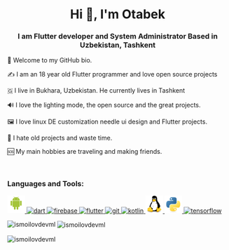 <h1 align="center">Hi 👋, I'm Otabek</h1>
<h3 align="center">I am Flutter developer and System Administrator Based in Uzbekistan, Tashkent</h3>
<p>👋 Welcome to my GitHub bio.<p>
  ✍️ I am an 18 year old Flutter programmer and love open source projects <p>
    🇬
       I live in Bukhara, Uzbekistan. He currently lives in Tashkent<p>
        <p>
          🔊 I love the lighting mode, the open source and the great projects.<p>🖼️ I love linux DE customization needle ui design and Flutter projects.<p>🤫 I hate old projects and waste time.<p>🆘 My main hobbies are traveling and making friends.</p></p></p></p></p></p></p></p></p>
<!-- <h4 align="center">Nationality: Uzbekistan    Date of birth: 2004-06-09    Email: ismoilovdev@gmail.com<h4>     -->

<!-- ![Love](https://spotify-recently-played-readme.vercel.app/api?user=31izxfxf6vixoccfya2wk2jmyrku&count=2) -->


<!-- <h2 align="center">
  My Contribution Graph <img src="https://media.giphy.com/media/xUA7aZeLE2e0P7Znz2/giphy.gif" width="50">
</h2>
<p align="center">
  <img src="https://github.com/ritik307/ritik307/raw/output/github-contribution-grid-snake.svg" alt="snake"></center>
</p> -->

<!-- <h2 align="center">
  My Github Stats<img src="https://media.giphy.com/media/VgCDAzcKvsR6OM0uWg/giphy.gif" width="50">
</h2> -->
 
<br>
<h3 align="left">Languages and Tools:</h3>
<p align="left"> <a href="https://developer.android.com" target="_blank" rel="noreferrer"> <img src="https://raw.githubusercontent.com/devicons/devicon/master/icons/android/android-original-wordmark.svg" alt="android" width="40" height="40"/> </a> <a href="https://dart.dev" target="_blank" rel="noreferrer"> <img src="https://www.vectorlogo.zone/logos/dartlang/dartlang-icon.svg" alt="dart" width="40" height="40"/> </a> <a href="https://firebase.google.com/" target="_blank" rel="noreferrer"> <img src="https://www.vectorlogo.zone/logos/firebase/firebase-icon.svg" alt="firebase" width="40" height="40"/> </a> <a href="https://flutter.dev" target="_blank" rel="noreferrer"> <img src="https://www.vectorlogo.zone/logos/flutterio/flutterio-icon.svg" alt="flutter" width="40" height="40"/> </a> <a href="https://git-scm.com/" target="_blank" rel="noreferrer"> <img src="https://www.vectorlogo.zone/logos/git-scm/git-scm-icon.svg" alt="git" width="40" height="40"/> </a> <a href="https://kotlinlang.org" target="_blank" rel="noreferrer"> <img src="https://www.vectorlogo.zone/logos/kotlinlang/kotlinlang-icon.svg" alt="kotlin" width="40" height="40"/> </a> <a href="https://www.linux.org/" target="_blank" rel="noreferrer"> <img src="https://raw.githubusercontent.com/devicons/devicon/master/icons/linux/linux-original.svg" alt="linux" width="40" height="40"/> </a> <a href="https://www.python.org" target="_blank" rel="noreferrer"> <img src="https://raw.githubusercontent.com/devicons/devicon/master/icons/python/python-original.svg" alt="python" width="40" height="40"/> </a> <a href="https://www.tensorflow.org" target="_blank" rel="noreferrer"> <img src="https://www.vectorlogo.zone/logos/tensorflow/tensorflow-icon.svg" alt="tensorflow" width="40" height="40"/> </a> </p>


<p><img align="left" src="https://github-readme-stats.vercel.app/api/top-langs?username=ismoilovdevml&show_icons=true&locale=en&layout=compact" alt="ismoilovdevml" /></p>

<p>&nbsp;<img align="center" src="https://github-readme-stats.vercel.app/api?username=ismoilovdevml&show_icons=true&locale=en" alt="ismoilovdevml" /></p>

<p><img align="center" src="https://github-readme-streak-stats.herokuapp.com/?user=ismoilovdevml&" alt="ismoilovdevml" /></p>

